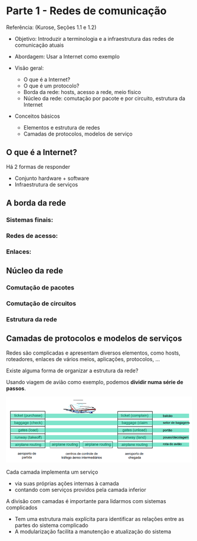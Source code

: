 <!--PARTE 1-->
# Parte 1 - Redes de comunicação

Referência: (Kurose, Seções 1.1 e 1.2)

- Objetivo: Introduzir a terminologia e a infraestrutura das redes de comunicação atuais

- Abordagem: Usar a Internet como exemplo

- Visão geral:
    - O que é a Internet?
    - O que é um protocolo?
    - Borda da rede: hosts, acesso a rede, meio físico
    - Núcleo da rede: comutação por pacote e por circuito, estrutura da Internet

- Conceitos básicos
    - Elementos e estrutura de redes
    - Camadas de protocolos, modelos
de serviço

## O que é a Internet?
Há 2 formas de responder
- Conjunto hardware + software
- Infraestrutura de serviços

## A borda da rede
### Sistemas finais:
### Redes de acesso:
### Enlaces:

## Núcleo da rede
### Comutação de pacotes
### Comutação de circuitos
### Estrutura da rede

## Camadas de protocolos e modelos de serviços
Redes são complicadas e apresentam diversos elementos, como hosts, roteadores, enlaces de vários meios, aplicações, protocolos, ...

Existe alguma forma de organizar a estrutura da rede?

Usando viagem de avião como exemplo, podemos **dividir numa série de passos**.

![Exemplo de avião para protocolos e serviços](./img/exemplo_viagem_aviao_protocolos_servicos.png)

Cada camada implementa um serviço
- via suas próprias ações internas à camada
- contando com serviços providos pela camada inferior

A divisão com camadas é importante para lidarmos com sistemas complicados
- Tem uma estrutura mais explícita para identificar as
relações entre as partes do sistema complicado
- A modularização facilita a manutenção e atualização do sistema